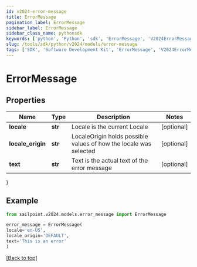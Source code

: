 ```yaml
---
id: v2024-error-message
title: ErrorMessage
pagination_label: ErrorMessage
sidebar_label: ErrorMessage
sidebar_class_name: pythonsdk
keywords: ['python', 'Python', 'sdk', 'ErrorMessage', 'V2024ErrorMessage'] 
slug: /tools/sdk/python/v2024/models/error-message
tags: ['SDK', 'Software Development Kit', 'ErrorMessage', 'V2024ErrorMessage']
---
```


# ErrorMessage


## Properties

Name | Type | Description | Notes
------------ | ------------- | ------------- | -------------
**locale** | **str** | Locale is the current Locale | [optional] 
**locale_origin** | **str** | LocaleOrigin holds possible values of how the locale was selected | [optional] 
**text** | **str** | Text is the actual text of the error message | [optional] 
}

## Example

```python
from sailpoint.v2024.models.error_message import ErrorMessage

error_message = ErrorMessage(
locale='en-US',
locale_origin='DEFAULT',
text='This is an error'
)

```
[[Back to top]](#) 

